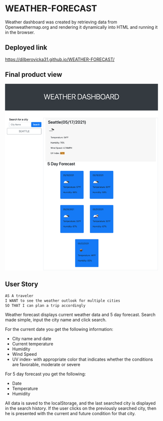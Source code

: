 # WEATHER-FORECAST

Weather dashboard was created by retrieving data from Openweathermap.org and rendering it dynamically into HTML and running it in the browser. 

## Deployed link
 https://dilberovicka31.github.io/WEATHER-FORECAST/

 ## Final product view

 ![Weather Dashboard](./assets/Weather-Dashboard.png)

## User Story

```
AS A traveler
I WANT to see the weather outlook for multiple cities
SO THAT I can plan a trip accordingly
```

Weather forecast displays current weather data and 5 day forecast. Search made simple, input the city name and click search.

 For the current date you get the following information:

* City name and date
* Current temperature
* Humidity
* Wind Speed
* UV index- with appropriate color that indicates whether the conditions are favorable, moderate or severe

For 5 day forecast you get the following:
* Date
* Temperature
* Humidity

All data is saved to the localStorage, and the last searched city is displayed in the search history. If the user clicks on the previously searched city, then he is presented with the current and future condition for that city. 
